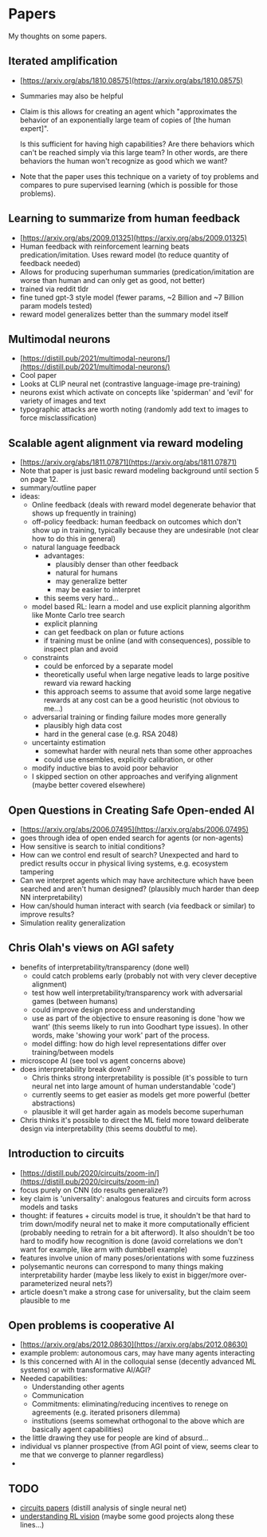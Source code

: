 # Papers

My thoughts on some papers.

## Iterated amplification
 - [https://arxiv.org/abs/1810.08575](https://arxiv.org/abs/1810.08575)
 - Summaries may also be helpful
 - Claim is this allows for creating an agent which "approximates the behavior
   of an exponentially large team of copies of [the human expert]". 

   Is this sufficient for having high capabilities? Are there behaviors which
   can't be reached simply via this large team?  In other words, are there
   behaviors the human won't recognize as good which we want?

 - Note that the paper uses this technique on a variety of toy problems and
   compares to pure supervised learning (which is possible for those problems).

## Learning to summarize from human feedback
 - [https://arxiv.org/abs/2009.01325](https://arxiv.org/abs/2009.01325)
 - Human feedback with reinforcement learning beats predication/imitation. Uses
   reward model (to reduce quantity of feedback needed)
 - Allows for producing superhuman summaries (predication/imitation are worse
   than human and can only get as good, not better)
 - trained via reddit tldr
 - fine tuned gpt-3 style model (fewer params, ~2 Billion and ~7 Billion param models tested)
 - reward model generalizes better than the summary model itself

## Multimodal neurons
 - [https://distill.pub/2021/multimodal-neurons/](https://distill.pub/2021/multimodal-neurons/)
 - Cool paper
 - Looks at CLIP neural net (contrastive language-image pre-training)
 - neurons exist which activate on concepts like 'spiderman' and 'evil' for variety of images and text
 - typographic attacks are worth noting (randomly add text to images to force misclassification)

## Scalable agent alignment via reward modeling
 - [https://arxiv.org/abs/1811.07871](https://arxiv.org/abs/1811.07871)
 - Note that paper is just basic reward modeling background until section 5 on page 12.
 - summary/outline paper
 - ideas:
   - Online feedback  (deals with reward model degenerate behavior that shows
     up frequently in training)
   - off-policy feedback: human feedback on outcomes which don't show up in
     training, typically because they are undesirable (not clear how to do this
     in general)
   - natural language feedback
     - advantages:
       - plausibly denser than other feedback
       - natural for humans
       - may generalize better
       - may be easier to interpret
     - this seems very hard...
   - model based RL: learn a model and use explicit planning algorithm like Monte Carlo tree search
     - explicit planning
     - can get feedback on plan or future actions
     - if training must be online (and with consequences), possible to inspect plan and avoid
   - constraints
     - could be enforced by a separate model
     - theoretically useful when large negative leads to large positive reward
       via reward hacking
     - this approach seems to assume that avoid some large negative rewards at
       any cost can be a good heuristic  (not obvious to me...)
   - adversarial training or finding failure modes more generally
     - plausibly high data cost
     - hard in the general case (e.g. RSA 2048)
   - uncertainty estimation
     - somewhat harder with neural nets than some other approaches
     - could use ensembles, explicitly calibration, or other
   - modify inductive bias to avoid poor behavior
   - I skipped section on other approaches and verifying alignment (maybe better covered elsewhere)

## Open Questions in Creating Safe Open-ended AI
 - [https://arxiv.org/abs/2006.07495](https://arxiv.org/abs/2006.07495)
 - goes through idea of open ended search for agents (or non-agents)
 - How sensitive is search to initial conditions?
 - How can we control end result of search? Unexpected and hard to predict
   results occur in physical living systems, e.g. ecosystem tampering
 - Can we interpret agents which may have architecture which have been
   searched and aren't human designed? (plausibly much harder than deep NN
   interpretability)
 - How can/should human interact with search (via feedback or similar) to improve results?
 - Simulation reality generalization

## Chris Olah's views on AGI safety
 - benefits of interpretability/transparency (done well) 
   - could catch problems early (probably not with very clever deceptive
     alignment)
   - test how well interpretability/transparency work with adversarial
     games (between humans)
   - could improve design process and understanding
   - use as part of the objective to ensure reasoning is done 'how we want'
     (this seems likely to run into Goodhart type issues).  In other words,
     make 'showing your work' part of the process.
   - model diffing: how do high level representations differ over
     training/between models
 - microscope AI (see tool vs agent concerns above)
 - does interpretability break down?
   - Chris thinks strong interpretability is possible (it's possible to
     turn neural net into large amount of human understandable 'code')
   - currently seems to get easier as models get more powerful (better
     abstractions)
   - plausible it will get harder again as models become superhuman
 - Chris thinks it's possible to direct the ML field more toward deliberate
   design via interpretability (this seems doubtful to me).

## Introduction to circuits
 - [https://distill.pub/2020/circuits/zoom-in/](https://distill.pub/2020/circuits/zoom-in/)
 - focus purely on CNN (do results generalize?)
 - key claim is 'universality': analogous features and circuits form across
   models and tasks
 - thought: if features + circuits model is true, it shouldn't be that hard to
   trim down/modify neural net to make it more computationally efficient
   (probably needing to retrain for a bit afterword).  It also shouldn't be too
   hard to modify how recognition is done (avoid correlations we don't want for
   example, like arm with dumbbell example)
 - features involve union of many poses/orientations with some fuzziness 
 - polysemantic neurons can correspond to many things making interpretability harder
   (maybe less likely to exist in bigger/more over-parameterized neural nets?)
 - article doesn't make a strong case for universality, but the claim seem plausible to me

## Open problems is cooperative AI
 - [https://arxiv.org/abs/2012.08630](https://arxiv.org/abs/2012.08630)
 - example problem: autonomous cars, may have many agents interacting
 - Is this concerned with AI in the colloquial sense (decently advanced ML systems) or with transformative AI/AGI?
 - Needed capabilities:
   - Understanding other agents
   - Communication
   - Commitments: eliminating/reducing incentives to renege on agreements (e.g. iterated prisoners dilemma)
   - institutions (seems somewhat orthogonal to the above which are basically agent capabilities)
 - the little drawing they use for people are kind of absurd...
 - individual vs planner prospective (from AGI point of view, seems clear to me
   that we converge to planner regardless)
 - 


## TODO
 - [circuits papers](https://distill.pub/2020/circuits/) (distill analysis of single neural net)
 - [understanding RL vision](https://distill.pub/2020/understanding-rl-vision/) (maybe some good projects along these lines...)


